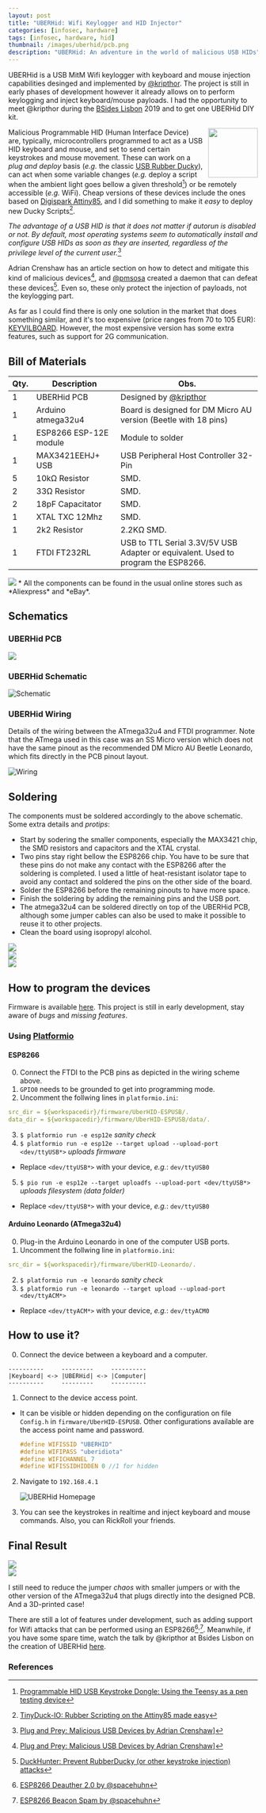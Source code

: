 ```yaml
---
layout: post
title: "UBERHid: Wifi Keylogger and HID Injector"
categories: [infosec, hardware]
tags: [infosec, hardware, hid]
thumbnail: /images/uberhid/pcb.png
description: "UBERHid: An adventure in the world of malicious USB HIDs"
---
```


UBERHid is a USB MitM Wifi keylogger with keyboard and mouse injection capabilities desinged and implemented by [@kripthor](https://twitter.com/kripthor). The project is still in early phases of development however it already allows on to perform keylogging and inject keyboard/mouse payloads. I had the opportunity to meet @kripthor during the [BSides Lisbon](https://bsideslisbon.org/) 2019 and to get one UBERHid DIY kit.

<!--more-->

<img src="/images/uberhid/logo-small.png" style="width:100px; padding-left:8px" align="right">

Malicious Programmable HID (Human Interface Device) are, typically, microcontrollers programmed to act as a USB HID keyboard and mouse, and set to send certain keystrokes and mouse movement. These can work on a _plug and deploy_ basis (_e.g._ the classic [USB Rubber Ducky](https://shop.hak5.org/products/usb-rubber-ducky-deluxe)), can act when some variable changes (_e.g._ deploy a script when the ambient light goes bellow a given threshold[^5]) or be remotely accessible (_e.g._ WiFi). Cheap versions of these devices include the ones based on [Digispark Attiny85](https://hackaday.com/2018/09/17/diy-rubber-ducky-is-as-cheap-as-its-namesake/), and I did something to make it _easy_ to deploy new Ducky Scripts[^6].

_The advantage of a USB HID is that it does not matter if autorun is disabled or not. By default, most operating systems seem to automatically install and configure USB HIDs as soon as they are inserted, regardless of the privilege level of the current user._[^1]

Adrian Crenshaw has an article section on how to detect and mitigate this kind of malicious devices[^1], and [@pmsosa](https://github.com/pmsosa) created a daemon that can defeat these devices[^4]. Even so, these only protect the injection of payloads, not the keylogging part.

As far as I could find there is only one solution in the market that does something similar, and it's too expensive (price ranges from 70 to 105 EUR): [KEYVILBOARD](https://keyvilboard.nl/en/). However, the most expensive version has some extra features, such as support for 2G communication.

## Bill of Materials

| Qty. | Description            | Obs.                                                                              |
| ---- | ---------------------- | --------------------------------------------------------------------------------- |
| 1    | UBERHid PCB            | Designed by [@kripthor](https://github.com/kripthor/UberHid/)                     |
| 1    | Arduino atmega32u4     | Board is designed for DM Micro AU version (Beetle with 18 pins)                   |
| 1    | ESP8266 ESP-12E module | Module to solder                                                                  |
| 1    | MAX3421EEHJ+ USB       | USB Peripheral Host Controller 32-Pin                                             |
| 5    | 10kΩ Resistor          | SMD.                                                                              |
| 2    | 33Ω Resistor           | SMD.                                                                              |
| 2    | 18pF Capacitator       | SMD.                                                                              |
| 1    | XTAL TXC 12Mhz         | SMD.                                                                              |
| 1    | 2k2 Resistor           | 2.2KΩ SMD.                                                                        |
| 1    | FTDI FT232RL           | USB to TTL Serial 3.3V/5V USB Adapter or equivalent. Used to program the ESP8266. |

<img src="/images/uberhid/parts.jpg" style="max-width:400px;">
* All the components can be found in the usual online stores such as *Aliexpress* and *eBay*.

## Schematics

### UBERHid PCB

<img src="/images/uberhid/pcb.png" style="max-width:400px;">

### UBERHid Schematic

![Schematic](/images/uberhid/uberhid-schematic.png)

### UBERHid Wiring

Details of the wiring between the ATmega32u4 and FTDI programmer. Note that the ATmega used in this case was an SS Micro version which does not have the same pinout as the recommended DM Micro AU Beetle Leonardo, which fits directly in the PCB pinout layout.

![Wiring](/images/uberhid/wiring.png)

## Soldering

The components must be soldered accordingly to the above schematic. Some extra details and _protips_:

- Start by sodering the smaller components, especially the MAX3421 chip, the SMD resistors and capacitors and the XTAL crystal.
- Two pins stay right bellow the ESP8266 chip. You have to be sure that these pins do not make any contact with the ESP8266 after the soldering is completed. I used a little of heat-resistant isolator tape to avoid any contact and soldered the pins on the other side of the board.
- Solder the ESP8266 before the remaining pinouts to have more space.
- Finish the soldering by adding the remaining pins and the USB port.
- The atmega32u4 can be soldered directly on top of the UBERHid PCB, although some jumper cables can also be used to make it possible to reuse it to other projects.
- Clean the board using isopropyl alcohol.

<div class="imgsdiv">
    <div class="row">
        <div class="column">
            <img src="/images/uberhid/front.jpg">
        </div>
        <div class="column">
            <img src="/images/uberhid/back.jpg">
        </div>
        <div class="column">
            <img src="/images/uberhid/devices.jpg">
        </div>
    </div>
</div>

## How to program the devices

Firmware is available [here](https://github.com/kripthor/UberHid). This project is still in early development, stay aware of _bugs_ and _missing features_.

### Using [Platformio](https://platformio.org/)

#### ESP8266

0. Connect the FTDI to the PCB pins as depicted in the wiring scheme above.
1. `GPIO0` needs to be grounded to get into programming mode.
2. Uncomment the follwing lines in `platformio.ini`:

```yaml
src_dir = ${workspacedir}/firmware/UberHID-ESPUSB/.
data_dir = ${workspacedir}/firmware/UberHID-ESPUSB/data/.
```

3. `$ platformio run -e esp12e` _sanity check_
4. `$ platformio run -e esp12e --target upload --upload-port <dev/ttyUSB*>` _uploads firmware_

- Replace `<dev/ttyUSB*>` with your device, _e.g._: `dev/ttyUSB0`

5. `$ pio run -e esp12e --target uploadfs --upload-port <dev/ttyUSB*>` _uploads filesystem (data folder)_

- Replace `<dev/ttyUSB*>` with your device, _e.g._: `dev/ttyUSB0`

#### Arduino Leonardo (ATmega32u4)

0. Plug-in the Arduino Leonardo in one of the computer USB ports.
1. Uncomment the follwing line in `platformio.ini`:

```yaml
src_dir = ${workspacedir}/firmware/UberHID-Leonardo/.
```

2. `$ platformio run -e leonardo` _sanity check_
3. `$ platformio run -e leonardo --target upload --upload-port <dev/ttyACM*>`

- Replace `<dev/ttyACM*>` with your device, _e.g._: `dev/ttyACM0`

## How to use it?

0. Connect the device between a keyboard and a computer.

```
----------     ---------     ----------
|Keyboard| <-> |UBERHid| <-> |Computer|
----------     ---------     ----------
```

1. Connect to the device access point.

- It can be visible or hidden depending on the configuration on file `Config.h` in `firmware/UberHID-ESPUSB`. Other configurations available are the access point name and password.

  ```c
  #define WIFISSID "UBERHID"
  #define WIFIPASS "uberidiota"
  #define WIFICHANNEL 7
  #define WIFISSIDHIDDEN 0 //1 for hidden
  ```

2. Navigate to `192.168.4.1`

   ![UBERHid Homepage](/images/uberhid/page-full.png)

3. You can see the keystrokes in realtime and inject keyboard and mouse commands. Also, you can RickRoll your friends.

## Final Result

<div class="imgsdiv">
    <div class="row">
        <div class="column">
            <img src="/images/uberhid/wiring.jpg">
        </div>
        <div class="column">
            <img src="/images/uberhid/voltage.jpg">
        </div>
    </div>
</div>

I still need to reduce the jumper _chaos_ with smaller jumpers or with the other version of the ATmega32u4 that plugs directly into the designed PCB. And a 3D-printed case!

There are still a lot of features under development, such as adding support for Wifi attacks that can be performed using an ESP8266[^2]<sup>,</sup>[^3]. Meanwhile, if you have some spare time, watch the talk by @kripthor at Bsides Lisbon on the creation of UBERHid [here](https://www.youtube.com/watch?v=YB7gelDgJL8).

### References

[^1]: [Plug and Prey: Malicious USB Devices by Adrian Crenshaw](http://www.irongeek.com/i.php?page=security/plug-and-prey-malicious-usb-devices)]
[^2]: [ESP8266 Deauther 2.0 by @spacehuhn](https://github.com/spacehuhn/esp8266_deauther)
[^3]: [ESP8266 Beacon Spam by @spacehuhn](https://github.com/spacehuhn/esp8266_beaconSpam)
[^4]: [DuckHunter: Prevent RubberDucky (or other keystroke injection) attacks](https://github.com/pmsosa/duckhunt)
[^5]: [Programmable HID USB Keystroke Dongle: Using the Teensy as a pen testing device](http://www.irongeek.com/i.php?page=security/programmable-hid-usb-keystroke-dongle)
[^6]: [TinyDuck-IO: Rubber Scripting on the Attiny85 made easy](https://github.com/jpdias/tinyduck-io)
